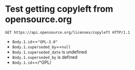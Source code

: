 # Test getting copyleft from opensource.org

```http
GET https://api.opensource.org/licenses/copyleft HTTP/1.1
```

* `Body.1.id`==`"GPL-3.0"`
* `Body.1.superseded_by`==`null`
* `Body.1.superseded_date` is undefined
* `Body.1.superseded_by` is defined
* `Body.1.id`==/^GPL/